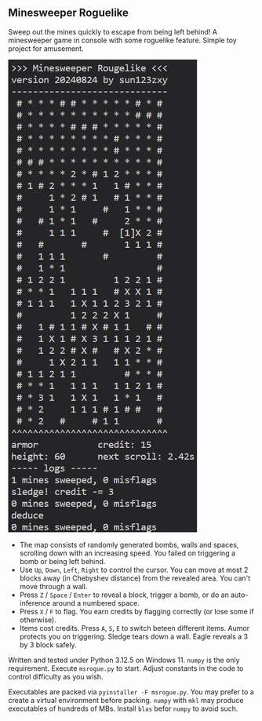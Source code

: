 ## Minesweeper Roguelike

Sweep out the mines quickly to escape from being left behind! A minesweeper game in console with some roguelike feature. Simple toy project for amusement.

![preview](doc/img/screenshot.jpg)

- The map consists of randomly generated bombs, walls and spaces, scrolling down with an increasing speed. You failed on triggering a bomb or being left behind.
- Use `Up`, `Down`, `Left`, `Right` to control the cursor. You can move at most 2 blocks away (in Chebyshev distance) from the revealed area. You can't move through a wall.
- Press `Z` / `Space` / `Enter` to reveal a block, trigger a bomb, or do an auto-inference around a numbered space.
- Press `X` / `F` to flag. You earn credits by flagging correctly (or lose some if otherwise).
- Items cost credits. Press `A`, `S`, `E` to switch beteen different items. Aumor protects you on triggering. Sledge tears down a wall. Eagle reveals a 3 by 3 block safely.

Written and tested under Python 3.12.5 on Windows 11. `numpy` is the only requirement. Execute `msrogue.py` to start. Adjust constants in the code to control difficulty as you wish.

Executables are packed via `pyinstaller -F msrogue.py`. You may prefer to a create a virtual environment before packing. `numpy` with `mkl` may produce executables of hundreds of MBs. Install `blas` befor `numpy` to avoid such.